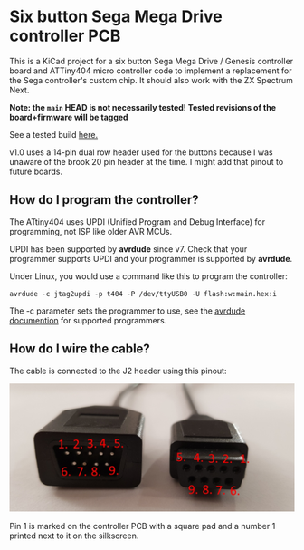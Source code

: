 # Six button Sega Mega Drive controller PCB

This is a KiCad project for a six button Sega Mega Drive / Genesis controller board and ATTiny404 micro controller code to implement a replacement for the Sega controller's custom chip. It should also work with the ZX Spectrum Next.

**Note: the `main` HEAD is not necessarily tested! Tested revisions of the board+firmware will be tagged**

See a tested build [here.](https://oshpark.com/shared_projects/aK2wBkfg)

v1.0 uses a 14-pin dual row header used for the buttons because I was unaware of the brook 20 pin header at the time. I might add that pinout to future boards.

## How do I program the controller?

The ATtiny404 uses UPDI (Unified Program and Debug Interface) for programming, not ISP like older AVR MCUs. 

UPDI has been supported by **avrdude** since v7. Check that your programmer supports UPDI and your programmer is supported by **avrdude**.

Under Linux, you would use a command like this to program the controller:

```
avrdude -c jtag2updi -p t404 -P /dev/ttyUSB0 -U flash:w:main.hex:i
```

The -c parameter sets the programmer to use, see the [avrdude documention](https://avrdudes.github.io/avrdude/) for supported programmers.

## How do I wire the cable?

The cable is connected to the J2 header using this pinout:

![Mega Drive controller cable pinout](Mega-Drive-DB9-pinout.jpg)

Pin 1 is marked on the controller PCB with a square pad and a number 1 printed next to it on the silkscreen.
